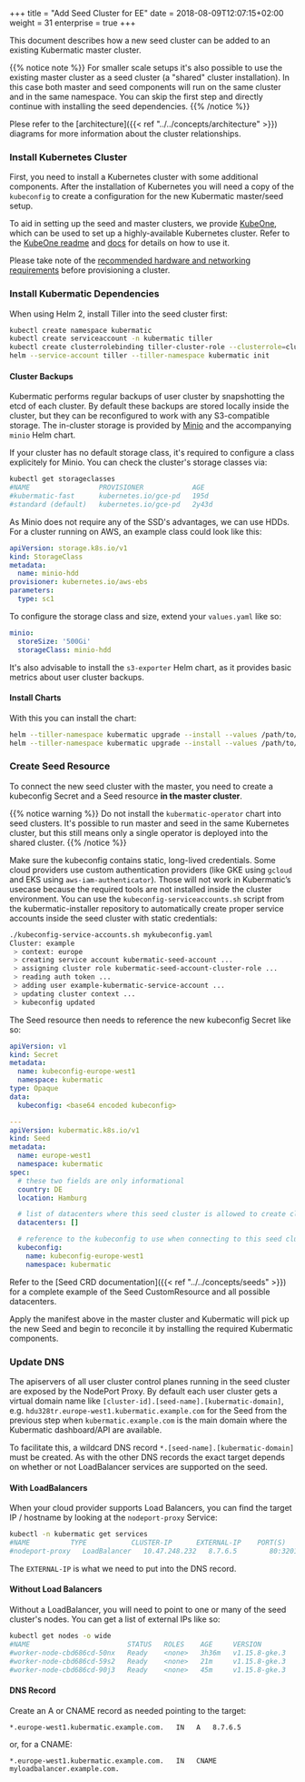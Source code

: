 +++
title = "Add Seed Cluster for EE"
date = 2018-08-09T12:07:15+02:00
weight = 31
enterprise = true
+++

This document describes how a new seed cluster can be added to an existing Kubermatic master cluster.

{{% notice note %}}
For smaller scale setups it's also possible to use the existing master cluster as a seed cluster (a "shared"
cluster installation). In this case both master and seed components will run on the same cluster and in
the same namespace. You can skip the first step and directly continue with installing the seed dependencies.
{{% /notice %}}

Plese refer to the [architecture]({{< ref "../../concepts/architecture" >}}) diagrams for more information
about the cluster relationships.

### Install Kubernetes Cluster

First, you need to install a Kubernetes cluster with some additional components. After the installation of
Kubernetes you will need a copy of the `kubeconfig` to create a configuration for the new Kubermatic
master/seed setup.

To aid in setting up the seed and master clusters, we provide [KubeOne](https://github.com/kubermatic/kubeone/),
which can be used to set up a highly-available Kubernetes cluster. Refer to the [KubeOne readme](https://github.com/kubermatic/kubeone/)
and [docs](/kubeone) for details on how to use it.

Please take note of the [recommended hardware and networking requirements](../../requirements/cluster_requirements/)
before provisioning a cluster.

### Install Kubermatic Dependencies

When using Helm 2, install Tiller into the seed cluster first:

```bash
kubectl create namespace kubermatic
kubectl create serviceaccount -n kubermatic tiller
kubectl create clusterrolebinding tiller-cluster-role --clusterrole=cluster-admin --serviceaccount=kubermatic:tiller
helm --service-account tiller --tiller-namespace kubermatic init
```

#### Cluster Backups

Kubermatic performs regular backups of user cluster by snapshotting the etcd of each cluster. By default these backups
are stored locally inside the cluster, but they can be reconfigured to work with any S3-compatible storage.
The in-cluster storage is provided by [Minio](https://min.io/) and the accompanying `minio` Helm chart.

If your cluster has no default storage class, it's required to configure a class explicitely for Minio. You can check
the cluster's storage classes via:

```bash
kubectl get storageclasses
#NAME                 PROVISIONER            AGE
#kubermatic-fast      kubernetes.io/gce-pd   195d
#standard (default)   kubernetes.io/gce-pd   2y43d
```

As Minio does not require any of the SSD's advantages, we can use HDDs.
For a cluster running on AWS, an example class could look like this:

```yaml
apiVersion: storage.k8s.io/v1
kind: StorageClass
metadata:
  name: minio-hdd
provisioner: kubernetes.io/aws-ebs
parameters:
  type: sc1
```

To configure the storage class and size, extend your `values.yaml` like so:

```yaml
minio:
  storeSize: '500Gi'
  storageClass: minio-hdd
```

It's also advisable to install the `s3-exporter` Helm chart, as it provides basic metrics about user cluster backups.

#### Install Charts

With this you can install the chart:

```bash
helm --tiller-namespace kubermatic upgrade --install --values /path/to/your/helm-values.yaml --namespace minio minio charts/minio/
helm --tiller-namespace kubermatic upgrade --install --values /path/to/your/helm-values.yaml --namespace s3-exporter s3-exporter charts/s3-exporter/
```

### Create Seed Resource

To connect the new seed cluster with the master, you need to create a kubeconfig Secret and a Seed resource
**in the master cluster**.

{{% notice warning %}}
Do not install the `kubermatic-operator` chart into seed clusters. It's possible to run master and seed in the same
Kubernetes cluster, but this still means only a single operator is deployed into the shared cluster.
{{% /notice %}}

Make sure the kubeconfig contains static, long-lived credentials. Some cloud providers use custom authentication providers
(like GKE using `gcloud` and EKS using `aws-iam-authenticator`). Those will not work in Kubermatic’s usecase because the
required tools are not installed inside the cluster environment. You can use the `kubeconfig-serviceaccounts.sh` script from
the kubermatic-installer repository to automatically create proper service accounts inside the seed cluster with static
credentials:

```bash
./kubeconfig-service-accounts.sh mykubeconfig.yaml
Cluster: example
 > context: europe
 > creating service account kubermatic-seed-account ...
 > assigning cluster role kubermatic-seed-account-cluster-role ...
 > reading auth token ...
 > adding user example-kubermatic-service-account ...
 > updating cluster context ...
 > kubeconfig updated
```

The Seed resource then needs to reference the new kubeconfig Secret like so:

```yaml
apiVersion: v1
kind: Secret
metadata:
  name: kubeconfig-europe-west1
  namespace: kubermatic
type: Opaque
data:
  kubeconfig: <base64 encoded kubeconfig>

---
apiVersion: kubermatic.k8s.io/v1
kind: Seed
metadata:
  name: europe-west1
  namespace: kubermatic
spec:
  # these two fields are only informational
  country: DE
  location: Hamburg

  # list of datacenters where this seed cluster is allowed to create clusters in
  datacenters: []

  # reference to the kubeconfig to use when connecting to this seed cluster
  kubeconfig:
    name: kubeconfig-europe-west1
    namespace: kubermatic
```

Refer to the [Seed CRD documentation]({{< ref "../../concepts/seeds" >}}) for a complete example of the
Seed CustomResource and all possible datacenters.

Apply the manifest above in the master cluster and Kubermatic will pick up the new Seed and begin to
reconcile it by installing the required Kubermatic components.

### Update DNS

The apiservers of all user cluster control planes running in the seed cluster are exposed by the
NodePort Proxy. By default each user cluster gets a virtual domain name like
`[cluster-id].[seed-name].[kubermatic-domain]`, e.g. `hdu328tr.europe-west1.kubermatic.example.com`
for the Seed from the previous step when `kubermatic.example.com` is the main domain where the
Kubermatic dashboard/API are available.

To facilitate this, a wildcard DNS record `*.[seed-name].[kubermatic-domain]` must be created. As with
the other DNS records the exact target depends on whether or not LoadBalancer services are supported
on the seed.

#### With LoadBalancers

When your cloud provider supports Load Balancers, you can find the target IP / hostname by looking at the
`nodeport-proxy` Service:

```bash
kubectl -n kubermatic get services
#NAME          TYPE           CLUSTER-IP      EXTERNAL-IP    PORT(S)                      AGE
#nodeport-proxy   LoadBalancer   10.47.248.232   8.7.6.5        80:32014/TCP,443:30772/TCP   449d
```

The `EXTERNAL-IP` is what we need to put into the DNS record.

#### Without Load Balancers

Without a LoadBalancer, you will need to point to one or many of the seed cluster's nodes. You can get a
list of external IPs like so:

```bash
kubectl get nodes -o wide
#NAME                        STATUS   ROLES    AGE     VERSION         INTERNAL-IP   EXTERNAL-IP
#worker-node-cbd686cd-50nx   Ready    <none>   3h36m   v1.15.8-gke.3   10.156.0.36   8.7.6.4
#worker-node-cbd686cd-59s2   Ready    <none>   21m     v1.15.8-gke.3   10.156.0.14   8.7.6.3
#worker-node-cbd686cd-90j3   Ready    <none>   45m     v1.15.8-gke.3   10.156.0.22   8.7.6.2
```

#### DNS Record

Create an A or CNAME record as needed pointing to the target:

```plain
*.europe-west1.kubermatic.example.com.   IN   A   8.7.6.5
```

or, for a CNAME:

```plain
*.europe-west1.kubermatic.example.com.   IN   CNAME   myloadbalancer.example.com.
```
